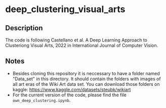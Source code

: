 # deep_clustering_visual_arts

## Description
The code is following Castellano et al. A Deep Learning Approach to Clusteriong Visual Arts, 2022 in International Journal of Computer Vision.

## Notes
- Besides cloning this repository it is neccessary to have a folder named "Data_set" in this directory. It should contain the folders with images of all art eras of the Wiki Art data set. You can download those folders on kaggle: https://www.kaggle.com/datasets/steubk/wikiart 
- For the current version of the code, please find the file `own_deep_clustering.ipynb`.

